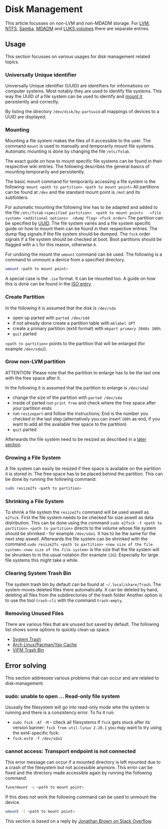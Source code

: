 # Disk Management

This article focusses on non-LVM and non-MDADM storage.
For [LVM](lvm.md), [NTFS](./ntfs.md), [Samba](./samba.md), [MDADM](./mdadm.md) and [LUKS volumes](./dm-crypt.md) there
are separate entries.

## Usage

This section focusses on various usages for disk management related topics.

### Universally Unique identifier

Universally Unique identifier (UUID) are identifiers for informations on
computer systems.
Most notably they are used to identify file systems.
This way the UUID of a file system can be used to identify and
[mount it](#mounting) persistently and correctly.

By listing the directory `/dev/disk/by-partuuid` all mappings of devices to a
UUID are displayed.

### Mounting

Mounting a file system makes the files of it accessible to the user.
The command `mount` is used to manually and temporarily mount file systems.
Automatic mounting is done by changing the file `/etc/fstab`.

The exact guide on how to mount specific file systems can be found in their
respecitive wiki entries.
The following describes the general basics of mounting temporarily and
persistently.

The basic mount command for temporarily accessing a file system is the
following:
`mount <path to partition> <path to mount point>`
All partitions can be found at `/dev` and the standard mount point is `/mnt` and
its subfolders.

For automatic mounting the following line has to be adapted and added to the
file `/etc/fstab`
`<specified partition>	<path to mount point>   <file system> <additional options>  <dump flag> <fsck order>`
The partition can be specified by [UUID](#universally-unique-identifier).
The file system varies and a file system specific guide on how to mount them
can be found in their respective entries.
The dump flag signals if the file system should be dumped.
The `fsck` order signals if a file system should be checked at boot.
Boot partitions should be flagged with a `1` for this reason, otherwise `0`.

For undoing the mount the `umount` command can be used.
The following is a command to unmount a device from a specified directory.

```sh
umount <path to mount point>
```

A special case is the `.iso` format.
It can be mounted too.
A guide on how this is done can be found in the [ISO entry](/wiki/linux/iso_image.md#mounting).

### Create Partition

In the following it is assumed that the disk is `/dev/sda`

- open up parted with `parted /dev/sdd`
- if not already done create a partition table with `mklabel GPT`
- create a primary partition (ext4 format) with `mkpart primary 2048s 100%`
- `quit` parted

`<path to partition>` points to the partition that will be enlarged (for
example `/dev/sda2`).

### Grow non-LVM partition

ATTENTION: Please note that the partition to enlarge has to be the last one with
the free space after it.

In the following it is assumed that the partition to enlarge is `/dev/sda2`

- change the size of the partition with `parted /dev/sda`
- inside of parted run `print free` and check where the free space after your
partition ends
- run `resizepart` and follow the instructions; End is the number you checked in
the last step (alternatively you can insert `100%` as end, if you want to add all
the available free space to the partition)
- `quit` parted

Afterwards the file system need to be resized as described in a
[later section](#growing-a-file-system).

### Growing a File System

A file system can easily be resized if free space is available on the partition
it is stored in.
The free space has to be placed behind the partition.
This can be done by running the following command:

```sh
sudo resize2fs <path to partition>
```

### Shrinking a File System

To shrink a file system the `resize2fs` command will be used aswell as `e2fsck`.
First the file system needs to be checked for size aswell as data distribution.
This can be done using the command `sudo e2fsck -f <path to partition>`.
`<path to partition>` directs to the volume whose file system should be
shrinked - for example `/dev/sda1`.
It has to be the same for the next step aswell.
Afterwards the file system can be shrinked with the command
`sudo resize2fs <path to partition> <new size of the file system>`.
`<new size of the file system>` is the size that the file system will be
shrunken to in the usual notation (for example `12G`).
Especially for large file systems this might take a while.

### Clearing System Trash Bin

The system trash bin by default can be found at `~/.local/share/Trash`.
The system moves deleted files there automatically.
It can be deleted by hand, deleting all files from the subdirectories of the trash folder
Another option is to use the tool `trash-cli` with the command `trash-empty`.

### Removing Unused Files

There are various files that are unused but saved by default.
The following list shows some options to quickly clean up space.

- [System Trash](#clearing-system-trash-bin)
- [Arch Linux/Pacman/Yay Cache](/wiki/linux/package_manager.md#clear-cache)
- [ViFM Trash Bin](/wiki/linux/vifm.md#empty-trash)

## Error solving

This section addresses various problems that can occur and are related to
disk-management.

### sudo: unable to open ... Read-only file system

Ususally the filesystem will go into read-only mode whe the system is running
and there is a consistency error.
To fix it run:

- `sudo fsck -Af -M` - check all filesystems
  If `fsck` gets stuck after its version banner:
  `fsck from util-linux 2.20.1`
  you may want to try using the ext4-specific fsck:
- `fsck.ext4 -f /dev/sda1`

###  cannot access: Transport endpoint is not connected

This error message can occur if a mounted directory is left mounted due to a
crash of the filesystem but not accessible anymore.
This error can be fixed and the directory made accessible again by running the
following command.

```sh
fusermount -u <path to mount point>
```

If this does not work the following command can be used to unmount the device.

```sh
umount -l <path to mount point>
```

This section is based on a reply by
[Jonathan Brown on Stack Overflow](https://stackoverflow.com/questions/16002539/fuse-error-transport-endpoint-is-not-connected).
